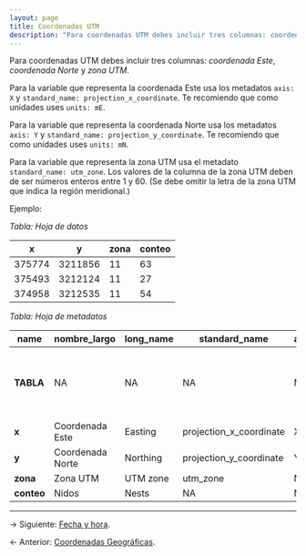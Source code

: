 ```yaml
---
layout: page
title: Coordenadas UTM
description: "Para coordenadas UTM debes incluir tres columnas: coordenada Este, coordenada Norte y zona UTM."
---
```


Para coordenadas UTM debes incluir tres columnas: _coordenada Este_, _coordenada Norte_ y _zona UTM_.

Para la variable que representa la coordenada Este usa los metadatos `axis: X` y `standard_name: projection_x_coordinate`. Te recomiendo que como unidades uses `units: mE`.

Para la variable que representa la coordenada Norte usa los metadatos `axis: Y` y `standard_name: projection_y_coordinate`. Te recomiendo que como unidades uses `units: mN`.

Para la variable que representa la zona UTM usa el metadato `standard_name: utm_zone`. Los valores de la columna de la zona UTM deben de ser números enteros entre 1 y 60. (Se debe omitir la letra de la zona UTM que indica la región meridional.)

Ejemplo:

_Tabla: Hoja de datos_

**x**  | **y**   | **zona** | **conteo**
-------|---------|----------|-----------
375774 | 3211856 | 11       | 63
375493 | 3212124 | 11       | 27
374958 | 3212535 | 11       | 54


_Tabla: Hoja de metadatos_

**name**   | **nombre_largo** | **long_name** | **standard_name**       | **axis** | **units** | **titulo**                                       | **title**
-----------|------------------|---------------|-------------------------|----------|-----------|--------------------------------------------------|----------------------------------
**TABLA**  | NA               | NA            | NA                      | NA       | NA        | Muestreo por cuadrantes de nidos de aves marinas | Quadrat sampling of seabird nests
**x**      | Coordenada Este  | Easting       | projection_x_coordinate | X        | mE        | NA                                               | NA
**y**      | Coordenada Norte | Northing      | projection_y_coordinate | Y        | mN        | NA                                               | NA
**zona**   | Zona UTM         | UTM zone      | utm_zone                | NA       | NA        | NA                                               | NA
**conteo** | Nidos            | Nests         | NA                      | NA       | NA        | NA                                               | NA

---

&rarr; Siguiente: [Fecha y hora](tiempo.html).

&larr; Anterior: [Coordenadas Geográficas](geograficas.html).